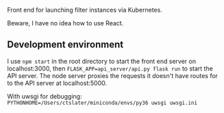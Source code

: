

Front end for launching filter instances via Kubernetes.

Beware, I have no idea how to use React.

Development environment
-----------------------

I use `npm start` in the root directory to start the front end server on
localhost:3000, then `FLASK_APP=api_server/api.py flask run` to start the API
server. The node server proxies the requests it doesn't have routes for to the
API server at localhost:5000.

With uwsgi for debugging: `PYTHONHOME=/Users/ctslater/miniconda/envs/py36 uwsgi uwsgi.ini`

